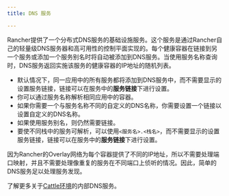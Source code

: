 ```yaml
---
title: DNS 服务

---
```



Rancher提供了一个分布式DNS服务的基础设施服务。这个服务是通过Rancher自己的轻量级DNS服务器和高可用性的控制平面实现的。每个健康容器在链接到另一个服务或添加一个服务别名时将自动被添加到DNS服务。当使用服务名称查询时，DNS服务返回实施该服务的健康容器的IP地址的随机列表。

* 默认情况下，同一应用中的所有服务都将添加到DNS服务中，而不需要显示的设置服务链接，链接可以在服务中的**服务链接**下进行设置。
* 你可以通过服务名称解析相同应用中的容器。
* 如果你需要一个与服务名称不同的自定义的DNS名称，你需要设置一个链接以设置自定义的DNS名称。
* 如果使用服务别名，则仍然需要链接。
* 要使不同栈中的服务可解析，可以使用`<服务名>.<栈名>`，而不需要显示的设置服务链接，链接可以在服务中的**服务链接**下进行设置。

因为Rancher的Overlay网络为每个容器提供了不同的IP地址，所以不需要处理端口映射，并且不需要处理像重复的服务在不同端口上侦听的情况。因此，简单的DNS服务足以处理服务发现。

了解更多关于[Cattle环境]({{site.baseurl}}/rancher/{{page.version}}/{{page.lang}}/cattle/internal-dns-service/)的内部DNS服务。
